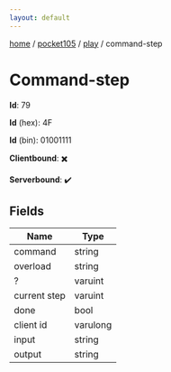 ```yaml
---
layout: default
---
```


[home](/)  /  [pocket105](/protocol/pocket105)  /  [play](/protocol/pocket105/play)  /  command-step

# Command-step

**Id**: 79

**Id** (hex): 4F

**Id** (bin): 01001111

**Clientbound**: ✖️

**Serverbound**: ✔️

## Fields

Name | Type
---|---
command | string
overload | string
? | varuint
current step | varuint
done | bool
client id | varulong
input | string
output | string

